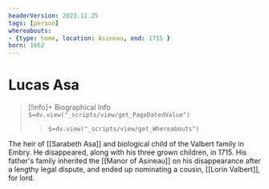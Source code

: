 ```yaml
---
headerVersion: 2023.11.25
tags: [person]
whereabouts:
- {type: home, location: Asineau, end: 1715 }
born: 1662
---
```

# Lucas Asa
>[!info]+ Biographical Info  
> `$=dv.view("_scripts/view/get_PageDatedValue")`  
>> `$=dv.view("_scripts/view/get_Whereabouts")`

The heir of [[Sarabeth Asa]] and biological child of the Valbert family in Embry. He disappeared, along with his three grown children, in 1715. His father's family inherited the [[Manor of Asineau]] on his disappearance after a lengthy legal dispute, and ended up nominating a cousin, [[Lorin Valbert]], for lord.